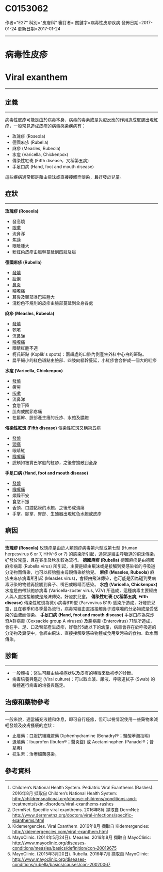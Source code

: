 # C0153062
作者="E27"
科別="皮膚科"
審訂者=
關鍵字=病毒性皮疹疾病
發佈日期=2017-01-24
更新日期=2017-01-24

----------
# 病毒性皮疹
# Viral exanthem
----------
## 定義
----------

病毒性皮疹可能是由於病毒本身、病毒的毒素或是免疫反應的作用造成皮膚出現紅疹，一般常見造成皮疹的病毒感染疾病有：

- 玫瑰疹 (Roseola)
- 德國麻疹 (Rubella)
- 麻疹 (Measles, Rubeola)
- 水痘 (Varicella, Chickenpox)
- 傳染性紅斑 (Fifth disease，又稱第五病)
- 手足口病 (Hand, foot and mouth disease)

這些疾病通常都是藉由飛沫或直接接觸而傳染，且好發於兒童。

## 症狀
----------

**玫瑰疹 (Roseola)**

- 發高燒
- [咳嗽](C0010200)
- 流鼻涕
- 焦躁
- 眼瞼腫大
- 粉紅色皮疹由軀幹蔓延到四肢及臉

**德國麻疹 (Rubella)**

- [發燒](C0015967)
- [疲倦](C0015672)
- [鼻炎](C0035455)
- [喉嚨痛](C0242429)
- 耳後及頸部淋巴結腫大
- 淺粉色不規則的皮疹由臉部蔓延到全身各處

**麻疹 (Measles, Rubeola)**

- [發燒](C0015967)
- 乾咳
- 流鼻涕
- [喉嚨痛](C0242429)
- 眼睛紅腫不適
- 柯氏斑點 (Koplik's spots)：兩頰處的口腔內側產生外紅中心白的斑點。
- 扁平細小的紅色斑點由臉部、四肢向軀幹蔓延，小紅疹會合併成一個大的紅疹

**水痘 (Varicella, Chickenpox)**

- [發燒](C0015967)
- 疲勞
- [咳嗽](C0010200)
- 流鼻涕
- 食慾下降
- 肌肉或關節疼痛
- 在軀幹、臉部產生癢的丘疹、水皰及膿皰

**傳染性紅斑 (Fifth disease)**
傳染性紅斑又稱第五病

- [發燒](C0015967)
- [頭痛](C0018681)
- 眼睛紅
- [喉嚨痛](C0242429)
- 臉頰如被賞巴掌般的紅疹，之後會擴散到全身

**手足口病 (Hand, foot and mouth disease)**

- [發燒](C0015967)
- [喉嚨痛](C0242429)
- 煩躁不安
- 食慾不振
- 舌頭、口腔黏膜的水皰，之後形成潰瘍
- 手掌、腳掌、臀部、生殖器出現紅色水皰或皮疹
## 病因
----------

**玫瑰疹 (Roseola)**
玫瑰疹是由於人類皰疹病毒第六型或第七型 (Human herpesvirus 6 or 7, HHV-6 or 7) 的感染所引起，通常是經由呼吸道的飛沫傳染，好發於兒童，且在春季及秋季較為流行。
**德國麻疹 (Rubella)**
德國麻疹是由德國麻疹病毒 (Rubella virus) 所引起，主要是經由飛沫或是接觸到受感染者的呼吸道分泌物而傳染，也可以經胎盤由母親傳染給胎兒。
**麻疹 (Measles, Rubeola)**
麻疹由麻疹病毒所引起 (Measles virus)，會經由飛沫傳染，也可能是因為碰到受病毒汙染的物體再接觸到鼻子、嘴巴或眼睛而感染。
**水痘 (Varicella, Chickenpox)**
水痘是由帶狀皰疹病毒 (Varicella-zoster virus, VZV) 所造成，這種病毒主要經由人與人直接接觸或是飛沫傳染。好發於兒童。
**傳染性紅斑 (又稱第五病, Fifth disease)**
傳染性紅斑為微小病毒B19型 (Parvovirus B19) 感染所造成，好發於兒童，且在春季和冬季最為流行，病毒常經由直接接觸鼻子或喉嚨的分泌物或是受感染的血液而傳染。
**手足口病 (Hand, foot and mouth disease)**
手足口症為克沙奇A群病毒 (Coxsackie group A viruses) 及腸病毒 (Enterovirus) 71型所造成，會在手、足、口及臀部產生皮疹，好發於5歲以下的幼童，病毒會存在於呼吸道的分泌物及糞便中，會經由飛沫、直接接觸受感染物體或食用受污染的食物、飲水而傳染。

## 診斷
----------
- 一般體檢：醫生可藉由檢視症狀以及皮疹的特徵來做初步的診斷。
- 病毒培養與鑑定 (Viral culture)：可以取血液、尿液、呼吸道拭子 (Swab) 的檢體進行病毒的培養與鑑定。
## 治療和藥物參考
----------

一般來說，適當補充液體和休息，即可自行痊癒，但可以視情況使用一些藥物來減輕發燒及皮膚搔癢的症狀：

- 止癢藥：口服抗組織胺藥 Diphenhydramine (Benadryl®；鹽酸苯海拉明)
- 退燒藥：Ibuprofen (Ibufen®；醫炎錠) 或 Acetaminophen (Panadol®；普拿疼) 
- 抗生素：治療細菌感染。
## 參考資料
----------
1. Children’s National Health System. Pediatric Viral Exanthems (Rashes). 2016年8月 擷取自 Children’s National Health System: 
  http://childrensnational.org/choose-childrens/conditions-and-treatments/skin-disorders/viral-exanthems-rashes
2. DermNet. Specific viral exanthems. 2016年8月 擷取自 DermNet: http://www.dermnetnz.org/doctors/viral-infections/specific-exanthems.html
3. Kidemergencies. Viral Exanthem. 2016年8月 擷取自 Kidemergencies:
  http://kidemergencies.com/viral-exanthem.html
4. MayoClinic. (2014年5月24日). Measles. 2016年8月 擷取自 MayoClinic: 
  http://www.mayoclinic.org/diseases-conditions/measles/basics/definition/con-20019675
5. MayoClinic. (2015年3月20日). Rubella. 2016年7月 擷取自 MayoClinic: 
  http://www.mayoclinic.org/diseases-conditions/rubella/basics/causes/con-20020067

